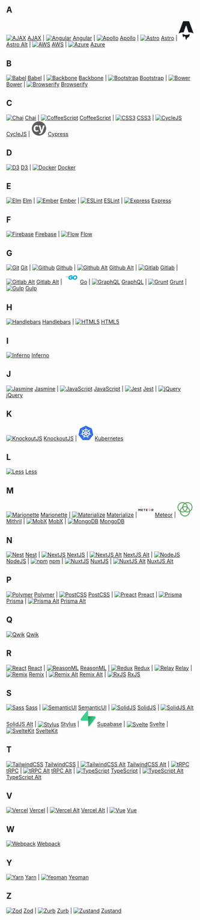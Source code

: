 ## A

<a href="https://raw.githubusercontent.com/prplx/svg-logos/master/svg/AJAX.svg"><img src="svg/AJAX.svg" alt="AJAX" width="40px" /></a> [AJAX](https://raw.githubusercontent.com/prplx/svg-logos/master/svg/AJAX.svg) | <a href="https://raw.githubusercontent.com/prplx/svg-logos/master/svg/Angular.svg"><img src="svg/Angular.svg" alt="Angular" width="40px" /></a> [Angular](https://raw.githubusercontent.com/prplx/svg-logos/master/svg/Angular.svg) | <a href="https://raw.githubusercontent.com/prplx/svg-logos/master/svg/Apollo.svg"><img src="svg/Apollo.svg" alt="Apollo" width="40px" /></a> [Apollo](https://raw.githubusercontent.com/prplx/svg-logos/master/svg/Apollo.svg) | <a href="https://raw.githubusercontent.com/prplx/svg-logos/master/svg/Astro.svg"><img src="svg/Astro.svg" alt="Astro" width="40px" /></a> [Astro](https://raw.githubusercontent.com/prplx/svg-logos/master/svg/Astro.svg) | <a href="https://raw.githubusercontent.com/prplx/svg-logos/master/svg/Astro-Alt.svg"><img src="svg/Astro-Alt.svg" alt="Astro Alt" width="40px" /></a> [Astro Alt](https://raw.githubusercontent.com/prplx/svg-logos/master/svg/Astro-Alt.svg) | <a href="https://raw.githubusercontent.com/prplx/svg-logos/master/svg/AWS.svg"><img src="svg/AWS.svg" alt="AWS" width="40px" /></a> [AWS](https://raw.githubusercontent.com/prplx/svg-logos/master/svg/AWS.svg) | <a href="https://raw.githubusercontent.com/prplx/svg-logos/master/svg/Azure.svg"><img src="svg/Azure.svg" alt="Azure" width="40px" /></a> [Azure](https://raw.githubusercontent.com/prplx/svg-logos/master/svg/Azure.svg)

## B

<a href="https://raw.githubusercontent.com/prplx/svg-logos/master/svg/Babel.svg"><img src="svg/Babel.svg" alt="Babel" width="40px" /></a> [Babel](https://raw.githubusercontent.com/prplx/svg-logos/master/svg/Babel.svg) | <a href="https://raw.githubusercontent.com/prplx/svg-logos/master/svg/Backbone.svg"><img src="svg/Backbone.svg" alt="Backbone" width="40px" /></a> [Backbone](https://raw.githubusercontent.com/prplx/svg-logos/master/svg/Backbone.svg) | <a href="https://raw.githubusercontent.com/prplx/svg-logos/master/svg/Bootstrap.svg"><img src="svg/Bootstrap.svg" alt="Bootstrap" width="40px" /></a> [Bootstrap](https://raw.githubusercontent.com/prplx/svg-logos/master/svg/Bootstrap.svg) | <a href="https://raw.githubusercontent.com/prplx/svg-logos/master/svg/Bower.svg"><img src="svg/Bower.svg" alt="Bower" width="40px" /></a> [Bower](https://raw.githubusercontent.com/prplx/svg-logos/master/svg/Bower.svg) | <a href="https://raw.githubusercontent.com/prplx/svg-logos/master/svg/Browserify.svg"><img src="svg/Browserify.svg" alt="Browserify" width="40px" /></a> [Browserify](https://raw.githubusercontent.com/prplx/svg-logos/master/svg/Browserify.svg)

## C

<a href="https://raw.githubusercontent.com/prplx/svg-logos/master/svg/Chai.svg"><img src="svg/Chai.svg" alt="Chai" width="40px" /></a> [Chai](https://raw.githubusercontent.com/prplx/svg-logos/master/svg/Chai.svg) | <a href="https://raw.githubusercontent.com/prplx/svg-logos/master/svg/CoffeeScript.svg"><img src="svg/CoffeeScript.svg" alt="CoffeeScript" width="40px" /></a> [CoffeeScript](https://raw.githubusercontent.com/prplx/svg-logos/master/svg/CoffeeScript.svg) | <a href="https://raw.githubusercontent.com/prplx/svg-logos/master/svg/CSS3.svg"><img src="svg/CSS3.svg" alt="CSS3" width="40px" /></a> [CSS3](https://raw.githubusercontent.com/prplx/svg-logos/master/svg/CSS3.svg) | <a href="https://raw.githubusercontent.com/prplx/svg-logos/master/svg/CycleJS.svg"><img src="svg/CycleJS.svg" alt="CycleJS" width="40px" /></a> [CycleJS](https://raw.githubusercontent.com/prplx/svg-logos/master/svg/CycleJS.svg) | <a href="https://raw.githubusercontent.com/prplx/svg-logos/master/svg/Cypress.svg"><img src="svg/Cypress.svg" alt="Cypress" width="40px" /></a> [Cypress](https://raw.githubusercontent.com/prplx/svg-logos/master/svg/Cypress.svg)

## D

<a href="https://raw.githubusercontent.com/prplx/svg-logos/master/svg/D3.svg"><img src="svg/D3.svg" alt="D3" width="40px" /></a> [D3](https://raw.githubusercontent.com/prplx/svg-logos/master/svg/D3.svg) | <a href="https://raw.githubusercontent.com/prplx/svg-logos/master/svg/Docker.svg"><img src="svg/Docker.svg" alt="Docker" width="40px" /></a> [Docker](https://raw.githubusercontent.com/prplx/svg-logos/master/svg/Docker.svg)

## E

<a href="https://raw.githubusercontent.com/prplx/svg-logos/master/svg/Elm.svg"><img src="svg/Elm.svg" alt="Elm" width="40px" /></a> [Elm](https://raw.githubusercontent.com/prplx/svg-logos/master/svg/Elm.svg) | <a href="https://raw.githubusercontent.com/prplx/svg-logos/master/svg/Ember.svg"><img src="svg/Ember.svg" alt="Ember" width="40px" /></a> [Ember](https://raw.githubusercontent.com/prplx/svg-logos/master/svg/Ember.svg) | <a href="https://raw.githubusercontent.com/prplx/svg-logos/master/svg/ESLint.svg"><img src="svg/ESLint.svg" alt="ESLint" width="40px" /></a> [ESLint](https://raw.githubusercontent.com/prplx/svg-logos/master/svg/ESLint.svg) | <a href="https://raw.githubusercontent.com/prplx/svg-logos/master/svg/Express.svg"><img src="svg/Express.svg" alt="Express" width="40px" /></a> [Express](https://raw.githubusercontent.com/prplx/svg-logos/master/svg/Express.svg)

## F

<a href="https://raw.githubusercontent.com/prplx/svg-logos/master/svg/Firebase.svg"><img src="svg/Firebase.svg" alt="Firebase" width="40px" /></a> [Firebase](https://raw.githubusercontent.com/prplx/svg-logos/master/svg/Firebase.svg) | <a href="https://raw.githubusercontent.com/prplx/svg-logos/master/svg/Flow.svg"><img src="svg/Flow.svg" alt="Flow" width="40px" /></a> [Flow](https://raw.githubusercontent.com/prplx/svg-logos/master/svg/Flow.svg)

## G

<a href="https://raw.githubusercontent.com/prplx/svg-logos/master/svg/Git.svg"><img src="svg/Git.svg" alt="Git" width="40px" /></a> [Git](https://raw.githubusercontent.com/prplx/svg-logos/master/svg/Git.svg) | <a href="https://raw.githubusercontent.com/prplx/svg-logos/master/svg/Github.svg"><img src="svg/Github.svg" alt="Github" width="40px" /></a> [Github](https://raw.githubusercontent.com/prplx/svg-logos/master/svg/Github.svg) | <a href="https://raw.githubusercontent.com/prplx/svg-logos/master/svg/Github-Alt.svg"><img src="svg/Github-Alt.svg" alt="Github Alt" width="40px" /></a> [Github Alt](https://raw.githubusercontent.com/prplx/svg-logos/master/svg/Github-Alt.svg) | <a href="https://raw.githubusercontent.com/prplx/svg-logos/master/svg/Gitlab.svg"><img src="svg/Gitlab.svg" alt="Gitlab" width="40px" /></a> [Gitlab](https://raw.githubusercontent.com/prplx/svg-logos/master/svg/Gitlab.svg) | <a href="https://raw.githubusercontent.com/prplx/svg-logos/master/svg/Gitlab-Alt.svg"><img src="svg/Gitlab-Alt.svg" alt="Gitlab Alt" width="40px" /></a> [Gitlab Alt](https://raw.githubusercontent.com/prplx/svg-logos/master/svg/Gitlab-Alt.svg) | <a href="https://raw.githubusercontent.com/prplx/svg-logos/master/svg/Go.svg"><img src="svg/Go.svg" alt="Go" width="40px" /></a> [Go](https://raw.githubusercontent.com/prplx/svg-logos/master/svg/Go.svg) | <a href="https://raw.githubusercontent.com/prplx/svg-logos/master/svg/GraphQL.svg"><img src="svg/GraphQL.svg" alt="GraphQL" width="40px" /></a> [GraphQL](https://raw.githubusercontent.com/prplx/svg-logos/master/svg/GraphQL.svg) | <a href="https://raw.githubusercontent.com/prplx/svg-logos/master/svg/Grunt.svg"><img src="svg/Grunt.svg" alt="Grunt" width="40px" /></a> [Grunt](https://raw.githubusercontent.com/prplx/svg-logos/master/svg/Grunt.svg) | <a href="https://raw.githubusercontent.com/prplx/svg-logos/master/svg/Gulp.svg"><img src="svg/Gulp.svg" alt="Gulp" width="40px" /></a> [Gulp](https://raw.githubusercontent.com/prplx/svg-logos/master/svg/Gulp.svg)

## H

<a href="https://raw.githubusercontent.com/prplx/svg-logos/master/svg/Handlebars.svg"><img src="svg/Handlebars.svg" alt="Handlebars" width="40px" /></a> [Handlebars](https://raw.githubusercontent.com/prplx/svg-logos/master/svg/Handlebars.svg) | <a href="https://raw.githubusercontent.com/prplx/svg-logos/master/svg/HTML5.svg"><img src="svg/HTML5.svg" alt="HTML5" width="40px" /></a> [HTML5](https://raw.githubusercontent.com/prplx/svg-logos/master/svg/HTML5.svg)

## I

<a href="https://raw.githubusercontent.com/prplx/svg-logos/master/svg/Inferno.svg"><img src="svg/Inferno.svg" alt="Inferno" width="40px" /></a> [Inferno](https://raw.githubusercontent.com/prplx/svg-logos/master/svg/Inferno.svg)

## J

<a href="https://raw.githubusercontent.com/prplx/svg-logos/master/svg/Jasmine.svg"><img src="svg/Jasmine.svg" alt="Jasmine" width="40px" /></a> [Jasmine](https://raw.githubusercontent.com/prplx/svg-logos/master/svg/Jasmine.svg) | <a href="https://raw.githubusercontent.com/prplx/svg-logos/master/svg/JavaScript.svg"><img src="svg/JavaScript.svg" alt="JavaScript" width="40px" /></a> [JavaScript](https://raw.githubusercontent.com/prplx/svg-logos/master/svg/JavaScript.svg) | <a href="https://raw.githubusercontent.com/prplx/svg-logos/master/svg/Jest.svg"><img src="svg/Jest.svg" alt="Jest" width="40px" /></a> [Jest](https://raw.githubusercontent.com/prplx/svg-logos/master/svg/Jest.svg) | <a href="https://raw.githubusercontent.com/prplx/svg-logos/master/svg/jQuery.svg"><img src="svg/jQuery.svg" alt="jQuery" width="40px" /></a> [jQuery](https://raw.githubusercontent.com/prplx/svg-logos/master/svg/jQuery.svg)

## K

<a href="https://raw.githubusercontent.com/prplx/svg-logos/master/svg/KnockoutJS.svg"><img src="svg/KnockoutJS.svg" alt="KnockoutJS" width="40px" /></a> [KnockoutJS](https://raw.githubusercontent.com/prplx/svg-logos/master/svg/KnockoutJS.svg) | <a href="https://raw.githubusercontent.com/prplx/svg-logos/master/svg/Kubernetes.svg"><img src="svg/Kubernetes.svg" alt="Kubernetes" width="40px" /></a> [Kubernetes](https://raw.githubusercontent.com/prplx/svg-logos/master/svg/Kubernetes.svg)

## L

<a href="https://raw.githubusercontent.com/prplx/svg-logos/master/svg/Less.svg"><img src="svg/Less.svg" alt="Less" width="40px" /></a> [Less](https://raw.githubusercontent.com/prplx/svg-logos/master/svg/Less.svg)

## M

<a href="https://raw.githubusercontent.com/prplx/svg-logos/master/svg/Marionette.svg"><img src="svg/Marionette.svg" alt="Marionette" width="40px" /></a> [Marionette](https://raw.githubusercontent.com/prplx/svg-logos/master/svg/Marionette.svg) | <a href="https://raw.githubusercontent.com/prplx/svg-logos/master/svg/Materialize.svg"><img src="svg/Materialize.svg" alt="Materialize" width="40px" /></a> [Materialize](https://raw.githubusercontent.com/prplx/svg-logos/master/svg/Materialize.svg) | <a href="https://raw.githubusercontent.com/prplx/svg-logos/master/svg/Meteor.svg"><img src="svg/Meteor.svg" alt="Meteor" width="40px" /></a> [Meteor](https://raw.githubusercontent.com/prplx/svg-logos/master/svg/Meteor.svg) | <a href="https://raw.githubusercontent.com/prplx/svg-logos/master/svg/Mithril.svg"><img src="svg/Mithril.svg" alt="Mithril" width="40px" /></a> [Mithril](https://raw.githubusercontent.com/prplx/svg-logos/master/svg/Mithril.svg) | <a href="https://raw.githubusercontent.com/prplx/svg-logos/master/svg/MobX.svg"><img src="svg/MobX.svg" alt="MobX" width="40px" /></a> [MobX](https://raw.githubusercontent.com/prplx/svg-logos/master/svg/MobX.svg) | <a href="https://raw.githubusercontent.com/prplx/svg-logos/master/svg/MongoDB.svg"><img src="svg/MongoDB.svg" alt="MongoDB" width="40px" /></a> [MongoDB](https://raw.githubusercontent.com/prplx/svg-logos/master/svg/MongoDB.svg)

## N

<a href="https://raw.githubusercontent.com/prplx/svg-logos/master/svg/Nest.svg"><img src="svg/Nest.svg" alt="Nest" width="40px" /></a> [Nest](https://raw.githubusercontent.com/prplx/svg-logos/master/svg/Nest.svg) | <a href="https://raw.githubusercontent.com/prplx/svg-logos/master/svg/NextJS.svg"><img src="svg/NextJS.svg" alt="NextJS" width="40px" /></a> [NextJS](https://raw.githubusercontent.com/prplx/svg-logos/master/svg/NextJS.svg) | <a href="https://raw.githubusercontent.com/prplx/svg-logos/master/svg/NextJS-Alt.svg"><img src="svg/NextJS-Alt.svg" alt="NextJS Alt" width="40px" /></a> [NextJS Alt](https://raw.githubusercontent.com/prplx/svg-logos/master/svg/NextJS-Alt.svg) | <a href="https://raw.githubusercontent.com/prplx/svg-logos/master/svg/NodeJS.svg"><img src="svg/NodeJS.svg" alt="NodeJS" width="40px" /></a> [NodeJS](https://raw.githubusercontent.com/prplx/svg-logos/master/svg/NodeJS.svg) | <a href="https://raw.githubusercontent.com/prplx/svg-logos/master/svg/npm.svg"><img src="svg/npm.svg" alt="npm" width="40px" /></a> [npm](https://raw.githubusercontent.com/prplx/svg-logos/master/svg/npm.svg) | <a href="https://raw.githubusercontent.com/prplx/svg-logos/master/svg/NuxtJS.svg"><img src="svg/NuxtJS.svg" alt="NuxtJS" width="40px" /></a> [NuxtJS](https://raw.githubusercontent.com/prplx/svg-logos/master/svg/NuxtJS.svg) | <a href="https://raw.githubusercontent.com/prplx/svg-logos/master/svg/NuxtJS-Alt.svg"><img src="svg/NuxtJS-Alt.svg" alt="NuxtJS Alt" width="40px" /></a> [NuxtJS Alt](https://raw.githubusercontent.com/prplx/svg-logos/master/svg/NuxtJS-Alt.svg)

## P

<a href="https://raw.githubusercontent.com/prplx/svg-logos/master/svg/Polymer.svg"><img src="svg/Polymer.svg" alt="Polymer" width="40px" /></a> [Polymer](https://raw.githubusercontent.com/prplx/svg-logos/master/svg/Polymer.svg) | <a href="https://raw.githubusercontent.com/prplx/svg-logos/master/svg/PostCSS.svg"><img src="svg/PostCSS.svg" alt="PostCSS" width="40px" /></a> [PostCSS](https://raw.githubusercontent.com/prplx/svg-logos/master/svg/PostCSS.svg) | <a href="https://raw.githubusercontent.com/prplx/svg-logos/master/svg/Preact.svg"><img src="svg/Preact.svg" alt="Preact" width="40px" /></a> [Preact](https://raw.githubusercontent.com/prplx/svg-logos/master/svg/Preact.svg) | <a href="https://raw.githubusercontent.com/prplx/svg-logos/master/svg/Prisma.svg"><img src="svg/Prisma.svg" alt="Prisma" width="40px" /></a> [Prisma](https://raw.githubusercontent.com/prplx/svg-logos/master/svg/Prisma.svg) | <a href="https://raw.githubusercontent.com/prplx/svg-logos/master/svg/Prisma-Alt.svg"><img src="svg/Prisma-Alt.svg" alt="Prisma Alt" width="40px" /></a> [Prisma Alt](https://raw.githubusercontent.com/prplx/svg-logos/master/svg/Prisma-Alt.svg)

## Q

<a href="https://raw.githubusercontent.com/prplx/svg-logos/master/svg/Qwik.svg"><img src="svg/Qwik.svg" alt="Qwik" width="40px" /></a> [Qwik](https://raw.githubusercontent.com/prplx/svg-logos/master/svg/Qwik.svg)

## R

<a href="https://raw.githubusercontent.com/prplx/svg-logos/master/svg/React.svg"><img src="svg/React.svg" alt="React" width="40px" /></a> [React](https://raw.githubusercontent.com/prplx/svg-logos/master/svg/React.svg) | <a href="https://raw.githubusercontent.com/prplx/svg-logos/master/svg/ReasonML.svg"><img src="svg/ReasonML.svg" alt="ReasonML" width="40px" /></a> [ReasonML](https://raw.githubusercontent.com/prplx/svg-logos/master/svg/ReasonML.svg) | <a href="https://raw.githubusercontent.com/prplx/svg-logos/master/svg/Redux.svg"><img src="svg/Redux.svg" alt="Redux" width="40px" /></a> [Redux](https://raw.githubusercontent.com/prplx/svg-logos/master/svg/Redux.svg) | <a href="https://raw.githubusercontent.com/prplx/svg-logos/master/svg/Relay.svg"><img src="svg/Relay.svg" alt="Relay" width="40px" /></a> [Relay](https://raw.githubusercontent.com/prplx/svg-logos/master/svg/Relay.svg) | <a href="https://raw.githubusercontent.com/prplx/svg-logos/master/svg/Remix.svg"><img src="svg/Remix.svg" alt="Remix" width="40px" /></a> [Remix](https://raw.githubusercontent.com/prplx/svg-logos/master/svg/Remix.svg) | <a href="https://raw.githubusercontent.com/prplx/svg-logos/master/svg/Remix-Alt.svg"><img src="svg/Remix-Alt.svg" alt="Remix Alt" width="40px" /></a> [Remix Alt](https://raw.githubusercontent.com/prplx/svg-logos/master/svg/Remix-Alt.svg) | <a href="https://raw.githubusercontent.com/prplx/svg-logos/master/svg/RxJS.svg"><img src="svg/RxJS.svg" alt="RxJS" width="40px" /></a> [RxJS](https://raw.githubusercontent.com/prplx/svg-logos/master/svg/RxJS.svg)

## S

<a href="https://raw.githubusercontent.com/prplx/svg-logos/master/svg/Sass.svg"><img src="svg/Sass.svg" alt="Sass" width="40px" /></a> [Sass](https://raw.githubusercontent.com/prplx/svg-logos/master/svg/Sass.svg) | <a href="https://raw.githubusercontent.com/prplx/svg-logos/master/svg/SemanticUI.svg"><img src="svg/SemanticUI.svg" alt="SemanticUI" width="40px" /></a> [SemanticUI](https://raw.githubusercontent.com/prplx/svg-logos/master/svg/SemanticUI.svg) | <a href="https://raw.githubusercontent.com/prplx/svg-logos/master/svg/SolidJS.svg"><img src="svg/SolidJS.svg" alt="SolidJS" width="40px" /></a> [SolidJS](https://raw.githubusercontent.com/prplx/svg-logos/master/svg/SolidJS.svg) | <a href="https://raw.githubusercontent.com/prplx/svg-logos/master/svg/SolidJS-Alt.svg"><img src="svg/SolidJS-Alt.svg" alt="SolidJS Alt" width="40px" /></a> [SolidJS Alt](https://raw.githubusercontent.com/prplx/svg-logos/master/svg/SolidJS-Alt.svg) | <a href="https://raw.githubusercontent.com/prplx/svg-logos/master/svg/Stylus.svg"><img src="svg/Stylus.svg" alt="Stylus" width="40px" /></a> [Stylus](https://raw.githubusercontent.com/prplx/svg-logos/master/svg/Stylus.svg) | <a href="https://raw.githubusercontent.com/prplx/svg-logos/master/svg/Supabase.svg"><img src="svg/Supabase.svg" alt="Supabase" width="40px" /></a> [Supabase](https://raw.githubusercontent.com/prplx/svg-logos/master/svg/Supabase.svg) | <a href="https://raw.githubusercontent.com/prplx/svg-logos/master/svg/Svelte.svg"><img src="svg/Svelte.svg" alt="Svelte" width="40px" /></a> [Svelte](https://raw.githubusercontent.com/prplx/svg-logos/master/svg/Svelte.svg) | <a href="https://raw.githubusercontent.com/prplx/svg-logos/master/svg/SvelteKit.svg"><img src="svg/SvelteKit.svg" alt="SvelteKit" width="40px" /></a> [SvelteKit](https://raw.githubusercontent.com/prplx/svg-logos/master/svg/SvelteKit.svg)

## T

<a href="https://raw.githubusercontent.com/prplx/svg-logos/master/svg/TailwindCSS.svg"><img src="svg/TailwindCSS.svg" alt="TailwindCSS" width="40px" /></a> [TailwindCSS](https://raw.githubusercontent.com/prplx/svg-logos/master/svg/TailwindCSS.svg) | <a href="https://raw.githubusercontent.com/prplx/svg-logos/master/svg/TailwindCSS-Alt.svg"><img src="svg/TailwindCSS-Alt.svg" alt="TailwindCSS Alt" width="40px" /></a> [TailwindCSS Alt](https://raw.githubusercontent.com/prplx/svg-logos/master/svg/TailwindCSS-Alt.svg) | <a href="https://raw.githubusercontent.com/prplx/svg-logos/master/svg/tRPC.svg"><img src="svg/tRPC.svg" alt="tRPC" width="40px" /></a> [tRPC](https://raw.githubusercontent.com/prplx/svg-logos/master/svg/tRPC.svg) | <a href="https://raw.githubusercontent.com/prplx/svg-logos/master/svg/tRPC-Alt.svg"><img src="svg/tRPC-Alt.svg" alt="tRPC Alt" width="40px" /></a> [tRPC Alt](https://raw.githubusercontent.com/prplx/svg-logos/master/svg/tRPC-Alt.svg) | <a href="https://raw.githubusercontent.com/prplx/svg-logos/master/svg/TypeScript.svg"><img src="svg/TypeScript.svg" alt="TypeScript" width="40px" /></a> [TypeScript](https://raw.githubusercontent.com/prplx/svg-logos/master/svg/TypeScript.svg) | <a href="https://raw.githubusercontent.com/prplx/svg-logos/master/svg/TypeScript-Alt.svg"><img src="svg/TypeScript-Alt.svg" alt="TypeScript Alt" width="40px" /></a> [TypeScript Alt](https://raw.githubusercontent.com/prplx/svg-logos/master/svg/TypeScript-Alt.svg)

## V

<a href="https://raw.githubusercontent.com/prplx/svg-logos/master/svg/Vercel.svg"><img src="svg/Vercel.svg" alt="Vercel" width="40px" /></a> [Vercel](https://raw.githubusercontent.com/prplx/svg-logos/master/svg/Vercel.svg) | <a href="https://raw.githubusercontent.com/prplx/svg-logos/master/svg/Vercel-Alt.svg"><img src="svg/Vercel-Alt.svg" alt="Vercel Alt" width="40px" /></a> [Vercel Alt](https://raw.githubusercontent.com/prplx/svg-logos/master/svg/Vercel-Alt.svg) | <a href="https://raw.githubusercontent.com/prplx/svg-logos/master/svg/Vue.svg"><img src="svg/Vue.svg" alt="Vue" width="40px" /></a> [Vue](https://raw.githubusercontent.com/prplx/svg-logos/master/svg/Vue.svg)

## W

<a href="https://raw.githubusercontent.com/prplx/svg-logos/master/svg/Webpack.svg"><img src="svg/Webpack.svg" alt="Webpack" width="40px" /></a> [Webpack](https://raw.githubusercontent.com/prplx/svg-logos/master/svg/Webpack.svg)

## Y

<a href="https://raw.githubusercontent.com/prplx/svg-logos/master/svg/Yarn.svg"><img src="svg/Yarn.svg" alt="Yarn" width="40px" /></a> [Yarn](https://raw.githubusercontent.com/prplx/svg-logos/master/svg/Yarn.svg) | <a href="https://raw.githubusercontent.com/prplx/svg-logos/master/svg/Yeoman.svg"><img src="svg/Yeoman.svg" alt="Yeoman" width="40px" /></a> [Yeoman](https://raw.githubusercontent.com/prplx/svg-logos/master/svg/Yeoman.svg)

## Z

<a href="https://raw.githubusercontent.com/prplx/svg-logos/master/svg/Zod.svg"><img src="svg/Zod.svg" alt="Zod" width="40px" /></a> [Zod](https://raw.githubusercontent.com/prplx/svg-logos/master/svg/Zod.svg) | <a href="https://raw.githubusercontent.com/prplx/svg-logos/master/svg/Zurb.svg"><img src="svg/Zurb.svg" alt="Zurb" width="40px" /></a> [Zurb](https://raw.githubusercontent.com/prplx/svg-logos/master/svg/Zurb.svg) | <a href="https://raw.githubusercontent.com/prplx/svg-logos/master/svg/Zustand.svg"><img src="svg/Zustand.svg" alt="Zustand" width="40px" /></a> [Zustand](https://raw.githubusercontent.com/prplx/svg-logos/master/svg/Zustand.svg)
